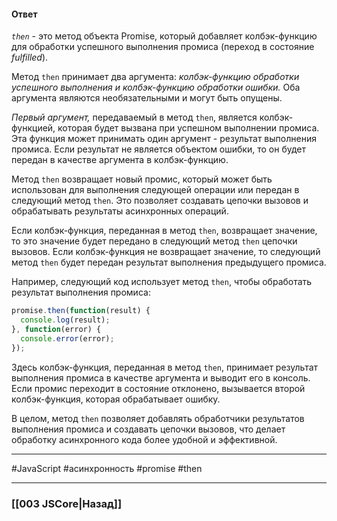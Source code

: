 #### Ответ

*`then`* - это метод объекта Promise, который добавляет колбэк-функцию для обработки успешного выполнения промиса (переход в состояние *fulfilled*).

Метод `then` принимает два аргумента: *колбэк-функцию обработки успешного выполнения и колбэк-функцию обработки ошибки.* Оба аргумента являются необязательными и могут быть опущены.

*Первый аргумент,* передаваемый в метод `then`, является колбэк-функцией, которая будет вызвана при успешном выполнении промиса. Эта функция может принимать один аргумент - результат выполнения промиса. Если результат не является объектом ошибки, то он будет передан в качестве аргумента в колбэк-функцию.

Метод `then` возвращает новый промис, который может быть использован для выполнения следующей операции или передан в следующий метод `then`. Это позволяет создавать цепочки вызовов и обрабатывать результаты асинхронных операций.

Если колбэк-функция, переданная в метод `then`, возвращает значение, то это значение будет передано в следующий метод `then` цепочки вызовов. Если колбэк-функция не возвращает значение, то следующий метод `then` будет передан результат выполнения предыдущего промиса.

Например, следующий код использует метод `then`, чтобы обработать результат выполнения промиса:

```javascript
promise.then(function(result) {
  console.log(result);
}, function(error) {
  console.error(error);
});
```

Здесь колбэк-функция, переданная в метод `then`, принимает результат выполнения промиса в качестве аргумента и выводит его в консоль. Если промис переходит в состояние отклонено, вызывается второй колбэк-функция, которая обрабатывает ошибку.

В целом, метод `then` позволяет добавлять обработчики результатов выполнения промиса и создавать цепочки вызовов, что делает обработку асинхронного кода более удобной и эффективной.

___
 #JavaScript #асинхронность #promise #then 

___

### [[003 JSCore|Назад]]